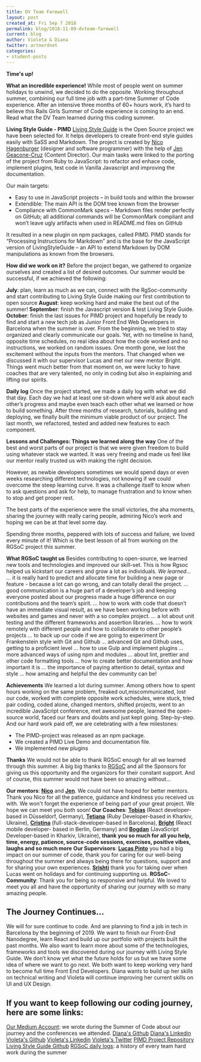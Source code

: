```yaml
---
title: DV Team Farewell
layout: post
created_at: Fri Sep 7 2018
permalink: blog/2018-11-09-dvteam-farewell
current: blog
author: Violeta & Diana
twitter: artnerdnet
categories:
- student-posts
---
```



 __Time's up!__

__What an incredible experience!__
While most of people went on summer holidays to unwind, we decided to do the opposite. Working throughout summer, combining our full time job with a part-time Summer of Code experience. After an intensive three months of 60+ hours work, it’s hard to believe this Rails Girls Summer of Code experience is coming to an end. Read what the DV Team learned during this coding summer.
 
__Living Style Guide - PIMD__
[Living Style Guide](http://www.livingstyleguide.org) is the Open Source project we have been selected for. It helps developers to create front-end style guides easily with SaSS and Markdown. The project is created by [Nico Hagenburger](http://www.twitter.com/hagenburger) (designer and software programmer) with the help of [Jen Geacone-Cruz](https://twitter.com/anomiseditrix) (Content Director). Our main tasks were linked to the porting of the project from Ruby to JavaScript: to refactor and enhace code, implement plugins, test code in Vanilla Javascript and improving the documentation.

Our main targets:
- Easy to use in JavaScript projects – in build tools and within the browser
- Extendible: The main API is the DOM tree known from the browser
- Compliance with CommonMark specs – Markdown files render perfectly on GitHub; all additional commands will be CommonMark compliant and won’t leave ugly artifacts when used in README.md files on GitHub

It resulted in a new plugin on npm packages, called PIMD. PIMD stands for “Processing Instructions for Markdown” and is the base for the JavaScript version of LivingStyleGuide – an API to extend Markdown by DOM manipulations as known from the browsers.

__How did we work on it?__
Before the project began, we gathered to organize ourselves and created a list of desired outcomes. Our summer would be successful, if we achieved the following:

 **July**: plan, learn as much as we can, connect with the RgSoc-community and start contributing to Living Style Guide making our first contribution to open source
 **August**: keep working hard and make the best out of the summer! 
 **September**: finish the Javascript version & test Living Style Guide.
 **October**: finish the last issues for PIMD project and hopefully be ready to find and start a new tech job as Junior Front End Web Developers in Barcelona when the summer is over.
 From the beginning, we tried to stay organized and clearly communicate our goals. Yet, with no timeline in hand, opposite time schedules, no real idea about how the code worked and no instructions, we worked on random issues. One month gone, we lost the excitement without the inputs from the mentors. That changed when we discussed it with our supervisor Lucas and met our new mentor Bright. Things went much better from that moment on, we were lucky to have coaches that are very talented, no only in coding but also in explaining and lifting our spirits.

__Daily log__
Once the project started, we made a daily log with what we did that day. 
Each day we had at least one sit-down where we’d ask about each other’s progress and maybe even teach each other what we learned or how to build something. 
After three months of research, tutorials, building and deploying, we finally built the minimum viable product of our project. The last month, we refactored, tested and added new features to each component.

__Lessons and Challenges: Things we learned along the way__
One of the best and worst parts of our project is that we were given freedom to build using whatever stack we wanted. It was very freeing and made us feel like our mentor really trusted us with making the right decision.

However, as newbie developers sometimes we would spend days or even weeks researching different technologies, not knowing if we could overcome the steep learning curve. It was a challenge itself to know when to ask questions and ask for help, to manage frustration and to know when to stop and get proper rest.

The best parts of the experience were the small victories, the aha moments, sharing the journey with really caring people, admiring Nico’s work and hoping we can be at that level some day. 

Spending three months, peppered with lots of success and failure, we loved every minute of it! Which is the best lesson of all from working on the RGSoC project this summer.

__What RGSoC taught us__
Besides contributing to open-source, we learned new tools and technologies and improved our skill-set. This is how Rgsoc helped us kickstart our careers and grow a lot as individuals.
 *We learned...*
 *…* it is really hard to predict and allocate time for building a new page or feature - because a lot can go wrong, and can totally derail the project. 
 *…* good communication is a huge part of a developer’s job and keeping everyone posted about our progress made a huge difference on our contributions and the team’s spirit.
 *…* how to work with code that doesn’t have an immediate visual result, as we have been working before with websites and games and never with a so complex project. 
 *…* a lot about unit testing and the different frameworks and assertion libraries.
 *…* how to work remotely with different people and how to collaborate to other people’s projects
 *…* to back up our code if we are going to experiment Dr Frankenstein style with Git and Github
 *…* advanced Git and Github uses, getting to a proficient level
 *…* how to use Gulp and implement plugins
 *…* more advanced ways of using npm and modules
 *…* about lint, prettier and other code formatting tools
 *…* how to create better documentation and how important it is
 *…* the importance of paying attention to detail, syntax and style
 *…* how amazing and helpful the dev community can be! 

__Achievements__
We learned a lot during summer. Among others how to spent hours working on the same problem, freaked out,miscommunicated, lost our code, worked with complete opposite work schedules, were stuck, tried pair coding, coded alone, changed mentors, shifted projects, went to an incredible JavaScript conference, met awesome people, learned the open-source world, faced our fears and doubts and just kept going. Step-by-step. And our hard work paid off, we are celebrating with a few milestones:
- The PIMD-project was released as an npm package. 
- We created a PIMD Live Demo and documentation file. 
- We implemented new plugins

__Thanks__
We would not be able to thank RGSoC enough for all we learned through this summer. A big big thanks to [RGSoC](https://railsgirlssummerofcode.org/) and all the Sponsors for giving us this opportunity and the organizors for their constant support. 
And of course, this summer would not have been so amazing without...

**Our mentors**: [**Nico**](https://twitter.com/hagenburger) and [**Jen**](https://twitter.com/anomiseditrix). We could not have hoped for better mentors. Thank you Nico for all the patience, guidance and kindness you received us with. We won't forget the experience of being part of your great project. We hope we can meet you both soon!
**Our Coaches**: [**Tobias**](https://twitter.com/tobmaster) (React developer-based in Düsseldorf, Germany), [**Tetiana**](https://github.com/brytannia) (Ruby Developer-based in Kharkiv, Ukraine), [**Cristina**](https://www.github.com/cristinaverdi) (full-stack-developer-based in Barcelona), [**Bright**](https://github.com/benevbright/) (React mobile developer- based in Berlin, Germany) and [**Bogdan**](https://github.com/thujone25) (JavaScript Developer-based in Kharkiv, Ukraine), **thank you so much for all you help, time, energy, patience, source-code sessions, exercises, positive vibes, laughs and so much more**
**Our Supervisors**: [**Lucas Pinto**](https://twitter.com/medk_) you had a big impact on our summer of code, thank you for caring for our well-being throughout the summer and always being there for questions, support and for sharing your own experiences. [**Srishti**](https://github.com/SrishtiSengupta) thank you for taking over when Lucas went on holidays and for continuing supporting us.
**RGSoC-Community**: Thank you for being so responsive and helpful. We loved to meet you all and have the opportunity of sharing our journey with so many amazing people. 
## The Journey Continues...
We will for sure continue to code. And are planning to find a job in tech in Barcelona by the beginning of 2019. We want to finish our Front-End Nanodegree, learn React and build up our portfolio with projects built the past months. We also want to learn more about some of the technologies, frameworks and tools we discovered during our journey with Living Style Guide.
 We don’t know yet what the future holds for us but we have some idea of where we want to go next. We both want to keep working very hard to become full time Front End Developers. Diana wants to build up her skills on technical writing and Violeta will continue improving her current skills on UI and UX Design. 

## If you want to keep following our coding journey, here are some links:
 [Our Medium Account](https://medium.com/@dvteam): we wrote during the Summer of Code about our journey and the conferences we attended.
 [Diana's Github](https://www.github.com/dianavile)
 [Diana's Linkedin](https://www.linkedin.com/in/dianavile)
 [Violeta's Github](https://www.github.com/artnerdnet)
 [Violeta's Linkedin](https://www.linkedin.com/in/artnerdnet)
 [Violeta's Twitter](https://www.twitter.com/artnerdnet)
 [PIMD Project Repository](https://www.github.com/hagenburger/pimd)
 [Living Style Guide Github](https://www.github.com/livingstyleguide)
 [RGSoC daily logs](http://teams.railsgirlssummerofcode.org): a history of every team hard work during the summer
